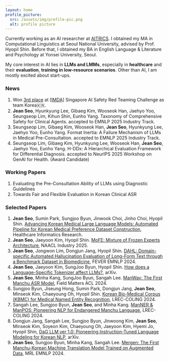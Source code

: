 ```yaml
---
layout: home
profile_picture:
  src: /assets/img/profile-pic.png
  alt: profile picture
---
```


<p>
Currently working as an AI researcher at <a href="https://aitrics.com/en/">AITRICS</a>. I obtained my MA in Computational Linguistics at Seoul National University, advised by Prof. <a =href="https://knlp.snu.ac.kr/">Hyopil Shin</a>. Before that, I obtained my BA in English Language & Literature and Psychology at Yonsei University, Seoul.
</p>

<p>
My core interest in AI lies in <b>LLMs and LMMs</b>, especially in <b>healthcare</b> and their <b>evaluation</b>, <b>training in low-resource scenarios</b>. Other than AI, I am mostly excited about start-ups.
</p>

<h3>News</h3>


<ol>

  <li>Won <a href="https://ctai.snu.ac.kr/en/?c=27&s=&gp=1&gbn=viewok&ix=175">3rd place</a> at <a href="https://www.imda.gov.sg/business">[IMDA]</a> Singapore AI Safety Red Teaming Challenge as team Korea🇰🇷.</li>
    <li><b>Jean Seo</b>, Hyunkyung Lee, Gibaeg Kim, Wooseok Han, Jaehyo Yoo, Seungseop Lim, Kihun Shin, Eunho Yang. Taxonomy of Comprehensive Safety for Clinical Agents. accepted to EMNLP 2025 Industry Track.</li>
  <li>Seungseop Lim, Gibaeg Kim, Wooseok Han, <b>Jean Seo</b>, Hyunkyung Lee, Jaehyo Yoo, Eunho Yang. Format Inertia: A Failure Mechanism of LLMs in Medical Pre-Consultation. accepted to EMNLP 2025 Industry Track.</li>
  <li>Seungseop Lim, Gibaeg Kim, Hyunkyung Lee, Wooseok Han, <b>Jean Seo</b>, Jaehyo Yoo, Eunho Yang. H-DDx: A Hierarchical Evaluation Framework for Differential Diagnosis. accepted to NeurIPS 2025 Workshop on GenAI for Health. (Award Candidate)</li>
  </ol>

<h3>Working Papers</h3>
<ol>
  <li>Evaluating the Pre-Consultation Ability of LLMs using Diagnostic Guidelines</li>
  <li>Towards Fair and Flexible Evaluation in Korean Clinical ASR</li>
</ol>

<h3>Selected Papers</h3>

<ol>

  <li><b>Jean Seo</b>, Sumin Park, Sungjoo Byun, Jinwook Choi, Jinho Choi, Hyopil Shin. <a href="https://e-hir.org/journal/view.php?number=1248">Advancing Korean Medical Large Language Models: Automated Pipeline for Korean Medical Preference Dataset Construction</a>, Healthcare Informatics Research.</li>
  <li><b>Jean Seo</b>, Jaeyoon Kim, Hyopil Shin. <a href="https://aclanthology.org/2025.naacl-industry.28/">MoFE: Mixture of Frozen Experts Architecture</a>, NAACL Industry 2025.</li>
  <li><b>Jean Seo</b>, Jongwon Lim, Dongjun Jang, Hyopil Shin. <a href="https://arxiv.org/abs/2411.09255">DAHL: Domain-specific Automated Hallucination Evaluation of Long-Form Text through a Benchmark Dataset in Biomedicine</a>, FEVER EMNLP 2024.</li>
  <li><b>Jean Seo</b>, Jaeyoon Kim, SungJoo Byun, Hyopil Shin. <a href="https://arxiv.org/pdf/2502.12560?">How does a Language-Specific Tokenizer affect LLMs?</a>, arXiv.</li>
  <li><b>Jean Seo</b>, Minha Kang, SungJoo Byun, Sangah Lee. <a href="https://aclanthology.org/2024.fieldmatters-1.2/">ManWav: The First Manchu ASR Model</a>, Field Matters ACL 2024.</li>
  <li>Sungjoo Byun, Jiseung Hong, Sumin Park, Dongjun Jang, <b>Jean Seo</b>, Minseok Kim, Chaeyoung Oh, Hyopil Shin. <a href="https://aclanthology.org/2024.lrec-main.868/">Korean Bio-Medical Corpus (KBMC) for Medical Named Entity Recognition</a>, LREC-COLING 2024.</li>
  <li>Sangah Lee, Sungjoo Byun, <b>Jean Seo</b>, and Minha Kang. <a href="https://aclanthology.org/2024.lrec-main.961/">ManNER & ManPOS: Pioneering NLP for Endangered Manchu Language</a>, LREC-COLING 2024.</li>
  <li>Dongjun Jang, Sangah Lee, Sungjoo Byun, Jinwoong Kim, <b>Jean Seo</b>, Minseok Kim, Soyeon Kim, Chaeyoung
Oh, Jaeyoon Kim, Hyemi Jo, Hyopil Shin, <a href="https://arxiv.org/abs/2311.13784">DaG LLM ver 1.0: Pioneering Instruction-Tuned Language Modeling for Korean NLP</a>, arXiv.</li>
<li><b>Jean Seo</b>, Sungjoo Byun, Minha Kang, Sangah Lee. <a href="https://aclanthology.org/2023.mrl-1.10/">Mergen: The First Manchu-Korean Machine Translation Model Trained on Augmented Data</a>, MRL EMNLP 2024.</li> 
